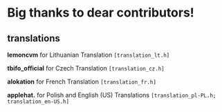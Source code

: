 # Big thanks to dear contributors!
## translations
**lemoncvm** for Lithuanian Translation `[translation_lt.h]`

**tbifo_official** for Czech Translation `[translation_cz.h]`

**alokation** for French Translation `[translation_fr.h]`

**applehat.** for Polish and English (US) Translations `[translation_pl-PL.h; translation_en-US.h]`
